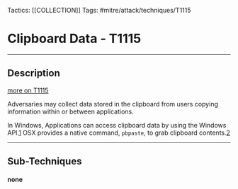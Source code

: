 Tactics: [[COLLECTION]]
Tags: #mitre/attack/techniques/T1115  

# Clipboard Data - T1115
---
## Description
[more on T1115](https://attack.mitre.org/techniques/T1115)

Adversaries may collect data stored in the clipboard from users copying information within or between applications.

In Windows, Applications can access clipboard data by using the Windows API.[1](https://msdn.microsoft.com/en-us/library/ms649012) OSX provides a native command, `pbpaste`, to grab clipboard contents.[2](https://medium.com/rvrsh3ll/operating-with-empyre-ea764eda3363)

---
## Sub-Techniques

#### none
